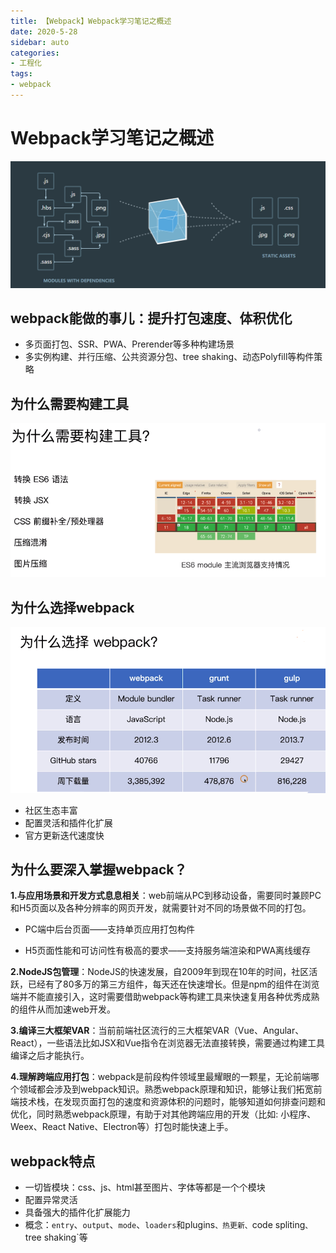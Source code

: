 ```yaml
---
title: 【Webpack】Webpack学习笔记之概述
date: 2020-5-28
sidebar: auto
categories: 
- 工程化
tags: 
- webpack
---
```


# Webpack学习笔记之概述

![webpack](../../../images/webpack/webpack.png)

## webpack能做的事儿：提升打包速度、体积优化

+ 多页面打包、SSR、PWA、Prerender等多种构建场景
+ 多实例构建、并行压缩、公共资源分包、tree shaking、动态Polyfill等构件策略

## 为什么需要构建工具

![](../../../images/webpack/why-build.png)

## 为什么选择webpack

![](../../../images/webpack/why-webpack.png)

+ 社区生态丰富
+ 配置灵活和插件化扩展
+ 官方更新迭代速度快

## 为什么要深入掌握webpack？

**1.与应用场景和开发方式息息相关**：web前端从PC到移动设备，需要同时兼顾PC和H5页面以及各种分辨率的网页开发，就需要针对不同的场景做不同的打包。

+ PC端中后台页面——支持单页应用打包构件

+ H5页面性能和可访问性有极高的要求——支持服务端渲染和PWA离线缓存

**2.NodeJS包管理**：NodeJS的快速发展，自2009年到现在10年的时间，社区活跃，已经有了80多万的第三方组件，每天还在快速增长。但是npm的组件在浏览端并不能直接引入，这时需要借助webpack等构建工具来快速复用各种优秀成熟的组件从而加速web开发。

**3.编译三大框架VAR**：当前前端社区流行的三大框架VAR（Vue、Angular、React），一些语法比如JSX和Vue指令在浏览器无法直接转换，需要通过构建工具编译之后才能执行。

**4.理解跨端应用打包**：webpack是前段构件领域里最耀眼的一颗星，无论前端哪个领域都会涉及到webpack知识。熟悉webpack原理和知识，能够让我们拓宽前端技术栈，在发现页面打包的速度和资源体积的问题时，能够知道如何排查问题和优化，同时熟悉webpack原理，有助于对其他跨端应用的开发（比如: 小程序、Weex、React Native、Electron等）打包时能快速上手。

## webpack特点

+ 一切皆模块：css、js、html甚至图片、字体等都是一个个模块
+ 配置异常灵活
+ 具备强大的插件化扩展能力
+ 概念：`entry`、`output`、`mode`、`loaders`和plugins`、热更新、`code spliting`、`tree shaking`等
